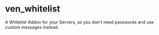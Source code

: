 # ven_whitelist
A Whitelist Addon for your Servers, so you don't need passwords and use custom messages instead.
